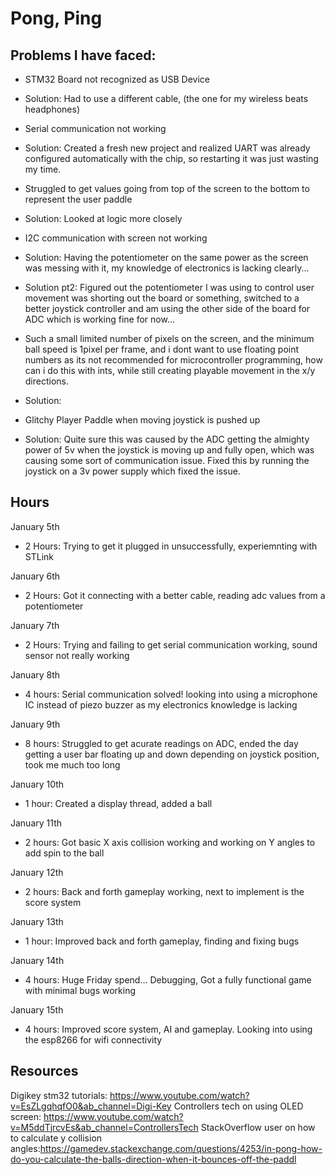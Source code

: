 # Pong, Ping

## Problems I have faced:

- STM32 Board not recognized as USB Device
- Solution: Had to use a different cable, (the one for my wireless beats headphones)

- Serial communication not working
- Solution: Created a fresh new project and realized UART was already configured automatically with the chip, so restarting it was just wasting my time.

- Struggled to get values going from top of the screen to the bottom to represent the user paddle
- Solution: Looked at logic more closely

- I2C communication with screen not working
- Solution: Having the potentiometer on the same power as the screen was messing with it, my knowledge of electronics is lacking clearly...
- Solution pt2: Figured out the potentiometer I was using to control user movement was shorting out the board or something, switched to a better joystick controller and am using the other side of the board for ADC which is working fine for now...

- Such a small limited number of pixels on the screen, and the minimum ball speed is 1pixel per frame, and i dont want to use floating point numbers as its not recommended for microcontroller programming, how can i do this with ints, while still creating playable movement in the x/y directions.
- Solution:

- Glitchy Player Paddle when moving joystick is pushed up
- Solution: Quite sure this was caused by the ADC getting the almighty power of 5v when the joystick is moving up and fully open, which was causing some sort of communication issue. Fixed this by running the joystick on a 3v power supply which fixed the issue.


## Hours

January 5th
- 2 Hours: Trying to get it plugged in unsuccessfully, experiemnting with STLink

January 6th
- 2 Hours: Got it connecting with a better cable, reading adc values from a potentiometer

January 7th
- 2 Hours: Trying and failing to get serial communication working, sound sensor not really working

January 8th
- 4 hours: Serial communication solved! looking into using a microphone IC instead of piezo buzzer as my electronics knowledge is lacking

January 9th
- 8 hours: Struggled to get acurate readings on ADC, ended the day getting a user bar floating up and down depending on joystick position, took me much too long

January 10th
- 1 hour: Created a display thread, added a ball

January 11th
- 2 hours: Got basic X axis collision working and working on Y angles to add spin to the ball

January 12th
- 2 hours: Back and forth gameplay working, next to implement is the score system

January 13th
- 1 hour: Improved back and forth gameplay, finding and fixing bugs

January 14th
- 4 hours: Huge Friday spend... Debugging, Got a fully functional game with minimal bugs working

January 15th
- 4 hours: Improved score system, AI and gameplay. Looking into using the esp8266 for wifi connectivity

## Resources

Digikey stm32 tutorials: https://www.youtube.com/watch?v=EsZLgqhqfO0&ab_channel=Digi-Key
Controllers tech on using OLED screen: https://www.youtube.com/watch?v=M5ddTjrcvEs&ab_channel=ControllersTech
StackOverflow user on how to calculate y collision angles:https://gamedev.stackexchange.com/questions/4253/in-pong-how-do-you-calculate-the-balls-direction-when-it-bounces-off-the-paddl
